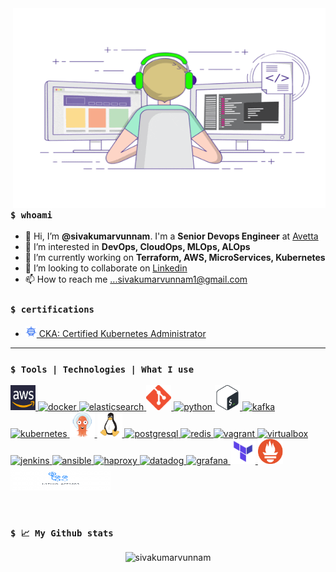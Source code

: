 <img align="right" src="https://github.com/sivakumarvunnam/sivakumarvunnam/blob/main/images/coder.gif?raw=true" width="500" height="320" />

### `$ whoami`
- 👋 Hi, I’m **@sivakumarvunnam**. I'm a **Senior Devops Engineer** at [Avetta](https://www.avetta.com/)
- 👀 I’m interested in **DevOps, CloudOps, MLOps, ALOps**
- 🌱 I’m currently working on **Terraform, AWS, MicroServices, Kubernetes**
- 💞️ I’m looking to collaborate on [Linkedin](https://www.linkedin.com/in/sivakumarvunnam/)
- 📫 How to reach me ...sivakumarvunnam1@gmail.com

### `$ certifications`

- <a href="https://www.credly.com/badges/df6d5e78-c1e1-4b40-abcf-1472b3d17f7f?source=linked_in_profile"><img src="images/cka.png" width="18" alt="CKA">&nbsp;CKA: Certified Kubernetes Administrator</a>

---
### `$ Tools | Technologies | What I use`

<p align="left"><a href="https://aws.amazon.com" target="_blank"> <img src="images/aws.png" alt="aws" width="40" height="40" /> </a> <a href="https://www.docker.com/" target="_blank"> <img src="https://www.vectorlogo.zone/logos/docker/docker-icon.svg" alt="docker" width="40" height="40" /> </a> <a href="https://www.elastic.co" target="_blank"> <img src="https://www.vectorlogo.zone/logos/elastic/elastic-icon.svg" alt="elasticsearch" width="40" height="40" /> </a> <a href="https://github.com/" target="_blank"> <img src="images/git.png" alt="github" width="40" height="40" /> </a> <a href="https://www.python.org/" target="_blank"> <img src="https://www.vectorlogo.zone/logos/python/python-icon.svg" alt="python" width="40" height="40" /> </a> <a href="https://www.gnu.org/software/bash/" target="_blank"> <img src="images/bash.png" alt="GNUBash" width="40" height="40" /> </a><a href="https://kafka.apache.org/" target="_blank"> <img src="https://www.vectorlogo.zone/logos/apache_kafka/apache_kafka-icon.svg" alt="kafka" width="40" height="40" /> </a><a href="https://kubernetes.io" target="_blank"> <img src="https://www.vectorlogo.zone/logos/kubernetes/kubernetes-icon.svg" alt="kubernetes" width="40" height="40" /> </a><a href="https://argo-cd.readthedocs.io/en/stable/" target="_blank"> <img src="images/argocd.png" alt="argocd" width="40" height="40" /> </a> <a href="https://www.linux.org/" target="_blank"> <img src="images/linux.png" alt="linux" width="40" height="40" /> </a> <a href="https://www.postgresql.org/" target="_blank"> <img src="https://www.vectorlogo.zone/logos/postgresql/postgresql-icon.svg" alt="postgresql" width="40" height="40" /> </a> <a href="https://redis.io/" target="_blank"> <img src="https://www.vectorlogo.zone/logos/redis/redis-icon.svg" alt="redis" width="40" height="40" /> </a>  <a href="https://www.vagrantup.com/" target="_blank"> <img src="https://www.vectorlogo.zone/logos/vagrantup/vagrantup-icon.svg" alt="vagrant" width="40" height="40" /> </a> <a href="https://www.virtualbox.org/" target="_blank"> <img src="https://www.vectorlogo.zone/logos/virtualbox/virtualbox-icon.svg" alt="virtualbox" width="40" height="40" /> </a>  <a href="https://www.jenkins.io/" target="_blank"> <img src="https://www.vectorlogo.zone/logos/jenkins/jenkins-icon.svg" alt="jenkins" width="40" height="40" /> </a> <a href="https://www.ansible.com/" target="_blank"> <img src="https://www.vectorlogo.zone/logos/ansible/ansible-icon.svg" alt="ansible" width="40" height="40" /> </a> <a href="http://www.haproxy.org/" target="_blank"> <img src="https://www.vectorlogo.zone/logos/haproxy/haproxy-icon.svg" alt="haproxy" width="40" height="40" /> </a> <a href="https://www.datadoghq.com/" target="_blank"> <img src="https://www.vectorlogo.zone/logos/datadoghq/datadoghq-icon.svg" alt="datadog" width="40" height="40" /> </a> <a href="https://solr.apache.org/guide/6_6/solrcloud.html" target="_blank"> <img src="https://www.vectorlogo.zone/logos/grafana/grafana-icon.svg" alt="grafana" width="40" height="40" /> </a> <a href="https://www.terraform.io/" target="_blank"> <img src="images/terraform.png" alt="Terraform" width="40" height="40" /> </a> <a href="https://prometheus.io/" target="_blank"> <img src="images/prometheus.png" alt="Prometheus" width="40" height="40" /> </a> <a href="https://github.com/features/actions" target="_blank"><img src="images/github-actions.png" alt="Github Actions" width="160" height="40" /> </a></p>
<br>

### `$ 📈 My Github stats`

<p align="center"> <img src="https://github-readme-stats.vercel.app/api?username=sivakumarvunnam&show_icons=true&theme=gotham" alt="sivakumarvunnam" />

<!---
sivakumarvunnam/sivakumarvunnam is a ✨ special ✨ repository because its `README.md` (this file) appears on your GitHub profile.
You can click the Preview link to take a look at your changes.
--->
